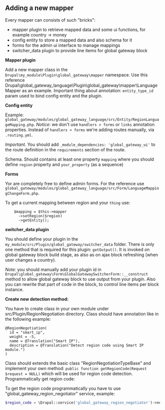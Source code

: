 ## Adding a new mapper

Every mapper can consists of such "bricks":
- mapper plugin to retrieve mapped data and some ui functions,
for example country -> money
- config entity to store a mapped data and also schema for it
- forms for the admin ui interface to manage mappings
- switcher_data plugin to provide line items for global gateway block

**Mapper plugin**

Add a new mapper class in the `Drupal\my_module\Plugin\global_gateway\mapper` namespace.
Use this reference Drupal\global_gateway_language\Plugin\global_gateway\mapper\LanguageMapper
as an example.
Important thing about annotation: `entity_type_id` param used to bind
config entity and the plugin.

**Config entity**

Example: `global_gateway/modules/global_gateway_language/src/Entity/RegionLanguageMapping.php`.
*Notice*: we don't use `handlers > forms`
or `links` annotation properties.
Instead of `handlers > forms` we're adding routes manually,
via `.routing.yml`.

*Important*. You should add `_module_dependencies: 'global_gateway_ui'`
to the route definition in the `requirements` section of the route.

Schema.
Should contains at least one property `mapping` where you should define
`region` property and `your_property` (as a sequence)

**Forms**

Yor are completely free to define admin forms. For the reference use
`global_gateway/modules/global_gateway_language/src/Form/LanguageMappingChangeForm.php`.

To get a current mapping between region and your `thing` use:
```
    $mapping = $this->mapper
      ->setRegion($region)
      ->getEntity();
```

**switcher_data plugin**

You should define your plugin in the `my_module/src/Plugin/global_gateway/switcher_data`
folder.
There is only one method that is required for this plugin:
`getOutput()`. It is invoked on global gateway block build stage,
as also as on ajax block refreshing
(when user changes a country).

*Note:* you should manually add your plugin id
in `Drupal\global_gateway\Form\GlobalGatewaySwitcherForm::__construct` method
to allow global gateway block to use output from your plugin.
Also you can rewrite that part of code in the block,
to control line items per block instance.


**Create new detection method:**

You have to create class in your own module under src/Plugin/RegionNegotiation directory.
Class should have annotation like in the following example:

```
@RegionNegotiation(
  id = "smart_ip",
  weight = -5,
  name = @Translation("Smart IP"),
  description = @Translation("Detect region code using Smart IP module.")
)
```
Class should extends the basic class "RegionNegotiationTypeBase"
 and implement your own method:
  ```public function getRegionCode(Request $request = NULL)```
which will be used for region code detection.
Programmatically get region code:

To get the region code programmatically
 you have to use "global_gateway_region_negotiator" service, example:
```php
$region_code = \Drupal::service('global_gateway_region_negotiator')->negotiateRegion();
```
